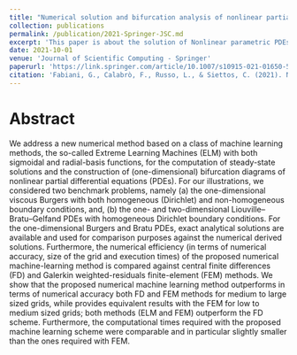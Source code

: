 ```yaml
---
title: "Numerical solution and bifurcation analysis of nonlinear partial differential equations with extreme learning machines"
collection: publications
permalink: /publication/2021-Springer-JSC.md
excerpt: 'This paper is about the solution of Nonlinear parametric PDEs and the construction of bifurcation diagrams via Random Projection Neural Networks'
date: 2021-10-01
venue: 'Journal of Scientific Computing - Springer'
paperurl: 'https://link.springer.com/article/10.1007/s10915-021-01650-5'
citation: 'Fabiani, G., Calabrò, F., Russo, L., & Siettos, C. (2021). Numerical solution and bifurcation analysis of nonlinear partial differential equations with extreme learning machines. Journal of Scientific Computing, 89, 1-35.'
---
```


Abstract
======
We address a new numerical method based on a class of machine learning methods, the so-called Extreme Learning Machines (ELM) with both sigmoidal and radial-basis functions, for the computation of steady-state solutions and the construction of (one-dimensional) bifurcation diagrams of nonlinear partial differential equations (PDEs). For our illustrations, we considered two benchmark problems, namely (a) the one-dimensional viscous Burgers with both homogeneous (Dirichlet) and non-homogeneous boundary conditions, and, (b) the one- and two-dimensional Liouville–Bratu–Gelfand PDEs with homogeneous Dirichlet boundary conditions. For the one-dimensional Burgers and Bratu PDEs, exact analytical solutions are available and used for comparison purposes against the numerical derived solutions. Furthermore, the numerical efficiency (in terms of numerical accuracy, size of the grid and execution times) of the proposed numerical machine-learning method is compared against central finite differences (FD) and Galerkin weighted-residuals finite-element (FEM) methods. We show that the proposed numerical machine learning method outperforms in terms of numerical accuracy both FD and FEM methods for medium to large sized grids, while provides equivalent results with the FEM for low to medium sized grids; both methods (ELM and FEM) outperform the FD scheme. Furthermore, the computational times required with the proposed machine learning scheme were comparable and in particular slightly smaller than the ones required with FEM.
